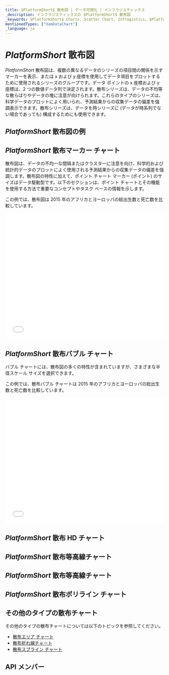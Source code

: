 ```yaml
---
title: $PlatformShort$ 散布図 | データ可視化 | インフラジスティックス
_description: インフラジスティックスの $PlatformShort$ 散布図
_keywords: $PlatformShort$ Charts, Scatter Chart, Infragistics, $PlatformShort$ チャート, 散布図, インフラジスティックス
mentionedTypes: ["XamDataChart"]
_language: ja
---
```

# $PlatformShort$ 散布図

$PlatformShort$ 散布図は、複数の異なるデータのシリーズの項目間の関係を示すマーカーを表示、または x および y 座標を使用してデータ項目をプロットするために使用されるシリーズのグループです。データ ポイントの x 座標および y 座標は、2 つの数値データ列で決定されます。散布シリーズは、データの不均等な散らばりやデータの塊に注意が向けられます。これらのタイプのシリーズは、科学データのプロットによく用いられ、予測結果からの収集データの偏差を強調表示できます。散布シリーズは、データを時シリーズに (データが時系列でない場合であっても) 構成するためにも使用できます。

## $PlatformShort$ 散布図の例
<!-- TODO use this iframe which will point to a new sample:
<iframe src='{environment:dvDemosBaseUrl}/charts/data-chart-type-scatter-series' width="100%" height="100%" seamless frameBorder="0" onload="onXPlatSampleIframeContentLoaded(this);" alt="$PlatformShort$ 散布図の例"></iframe> -->

## $PlatformShort$ 散布マーカー チャート

散布図は、データの不均一な間隔またはクラスターに注意を向け、科学的および統計的データのプロットによく使用される予測結果からの収集データの偏差を強調します。散布図の特性に加えて、ポイント チャート マーカー (ポイント) のサイズはデータ駆動型です。以下のセクションは、ポイント チャートとその機能を使用する方法で重要なコンセプトやタスク ベースの情報を示します。

この例では、散布図は 2015 年のアフリカとヨーロッパの総出生数と死亡数を比較しています。

<div class="sample-container loading" style="height: 400px">
    <iframe id="cc-chart-with-legend" src='{environment:dvDemosBaseUrl}/charts/data-chart-scatter-point-chart' width="100%" height="100%" seamless frameBorder="0" onload="onXPlatSampleIframeContentLoaded(this);" alt="$PlatformShort$ 散布マーカー チャート"></iframe>
</div>

<div class="divider--half"></div>

## $PlatformShort$ 散布バブル チャート

バブル チャートには、散布図の多くの特性が含まれていますが、さまざまな半径スケール サイズを選択できます。

この例では、散布バブル チャートは 2015 年のアフリカとヨーロッパの総出生数と死亡数を比較しています。

<div class="sample-container loading" style="height: 400px">
    <iframe id="cc-chart-with-legend" src='{environment:dvDemosBaseUrl}/charts/data-chart-scatter-bubble-chart-multiple-sources' width="100%" height="100%" seamless frameBorder="0" onload="onXPlatSampleIframeContentLoaded(this);" alt="$PlatformShort$ 散布バブル チャート"></iframe>
</div>

<div class="divider--half"></div>

## $PlatformShort$ 散布 HD チャート

<!-- data-chart-type-scatter-hd-series.md -->

## $PlatformShort$ 散布等高線チャート

<!-- TODO copy and combine content (code snippets, description) from these topics:
	data-chart-type-scatter-contour-series.md
-->

## $PlatformShort$ 散布等高線チャート


<!-- data-chart-type-scatter-polygon-series.md -->

## $PlatformShort$ 散布ポリライン チャート

<!-- data-chart-type-scatter-polyline-series.md -->

## その他のタイプの散布チャート

その他のタイプの散布チャートについては以下のトピックを参照してください。

- [散布エリア チャート](chart-types-area.md#$PlatformShort$-Scatter-Area-Chart)
- [散布折れ線チャート](chart-types-line.md#$PlatformShort$-Scatter-Line-Chart)
- [散布スプライン チャート](chart-types-spline.md#$PlatformShort$-Scatter-Spline-Chart)


## API メンバー
<!-- TODO list API links used in this topic -->

